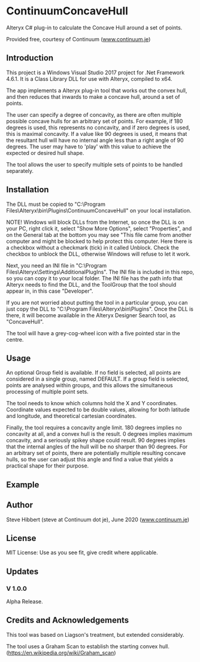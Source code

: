 # ContinuumConcaveHull

Alteryx C# plug-in to calculate the Concave Hull around a set of points.

Provided free, courtesy of Continuum (www.continuum.je)



## Introduction

This project is a Windows Visual Studio 2017 project for .Net Framework 4.6.1.  It is a Class Library DLL for use with Alteryx, compiled to x64.

The app implements a Alteryx plug-in tool that works out the convex hull, and then reduces that inwards to make a concave hull, around a set of points.

The user can specify a degree of concavity, as there are often multiple possible concave hulls for an arbitrary set of points.  For example, if 180 degrees is used, this represents no concavity, and if zero degrees is used, this is maximal concavity.  If a value like 90 degrees is used, it means that the resultant hull will have no internal angle less than a right angle of 90 degrees.  The user may have to 'play' with this value to achieve the expected or desired hull shape.

The tool allows the user to specify multiple sets of points to be handled separately.


## Installation

The DLL must be copied to "C:\Program Files\Alteryx\bin\Plugins\ContinuumConcaveHull" on your local installation.  

NOTE! Windows will block DLLs from the Internet, so once the DLL is on your PC, right click it, select "Show More Options", select "Properties", and on the General tab at the bottom you may see "This file came from another computer and might be blocked to help protect this computer.  Here there is a checkbox without a checkmark (tick) in it called Unblock.  Check the checkbox to unblock the DLL, otherwise Windows will refuse to let it work.

Next, you need an INI file in "C:\Program Files\Alteryx\Settings\AdditionalPlugIns".  The INI file is included in this repo, so you can copy it to your local folder.  The INI file has the path info that Alteryx needs to find the DLL, and the ToolGroup that the tool should appear in, in this case "Developer".

If you are not worried about putting the tool in a particular group, you can just copy the DLL to "C:\Program Files\Alteryx\bin\Plugins".  Once the DLL is there, it will become available in the Alteryx Designer Search tool, as "ConcaveHull".

The tool will have a grey-cog-wheel icon with a five pointed star in the centre.


## Usage

An optional Group field is available.  If no field is selected, all points are considered in a single group, named DEFAULT.  If a group field is selected, points are analysed within groups, and this allows the simultaneous processing of multiple point sets.

The tool needs to know which columns hold the X and Y coordinates.  Coordinate values expected to be double values, allowing for both latitude and longitude, and theoretical cartesian coordinates.

Finally, the tool requires a concavity angle limit.  180 degrees implies no concavity at all, and a convex hull is the result.  0 degrees implies maximum concavity, and a seriously spikey shape could result.  90 degrees implies that the internal angles of the hull will be no sharper than 90 degrees.  For an arbitrary set of points, there are potentially multiple resulting concave hulls, so the user can adjust this angle and find a value that yields a practical shape for their purpose.



## Example




## Author

Steve Hibbert (steve at Continuum dot je), June 2020 (www.continuum.je)



## License

MIT License: Use as you see fit, give credit where applicable.


## Updates

### V 1.0.0
Alpha Release.



## Credits and Acknowledgements

This tool was based on Liagson's treatment, but extended considerably.  

The tool uses a Graham Scan to establish the starting convex hull.  (https://en.wikipedia.org/wiki/Graham_scan)
